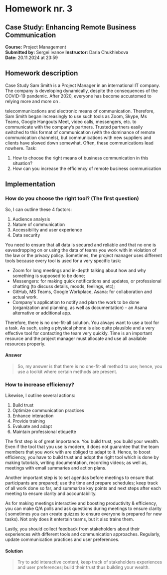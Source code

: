 # Homework nr. 3

## Case Study: Enhancing Remote Business Communication  

**Course:** Project Management  
**Submitted by:** Sergei Ivanov
**Instructor:** Daria Chukhlebova  
**Date:** 20.11.2024 at 23:59  

## Homework description

Case Study
Sam Smith is a Project Manager in an international IT company. The company is 
developing dynamically, despite the consequences of the COVID-19 pandemic. 
After 2020, everyone has become accustomed to relying more and more on .

telecommunications and electronic means of communication. Therefore, Sam Smith
began increasingly to use such tools as Zoom, Skype, Ms Teams, Google Hangouts 
Meet, video calls, messengers, etc. to communicate with the company’s partners. 
Trusted partners easily switched to this format of communication (with the 
dominance of remote communication channels), but communications with new 
suppliers and clients have slowed down somewhat. Often, these communications 
lead nowhere. 
Task:
1. How to choose the right means of business communication in this situation? 
2. How can you increase the efficiency of remote business communication

## Implementation

### How do you choose the right tool? (The first question)

So, I can outline these 4 factors:

1. Audience analysis
2. Nature of communication
3. Accessibility and user experience
4. Data security

You need to ensure that all data is secured and reliable and that no one is eavesdropping on or using the data of teams you work with in violation of the law or the privacy policy. 
Sometimes, the project manager uses different tools because every tool is used for a very specific task:

- Zoom for long meetings and in-depth talking about how and why something is supposed to be done;
- Messengers: for making quick notifications and updates, or professional chatting (to discuss details, moods, feelings, etc);
- GitHub, MS Teams, Google Workplace, Asana: for collaboration and actual work.
- Company's application to notify and plan the work to be done (organization and planning, as well as documentation) - an Asana alternative or additional app.

Therefore, there is no one-fit-all solution. You always want to use a tool for a task. As such, using a physical phone is also quite plausible and a very effective
tool for contacting the team very quickly. Time is an important resource and the project manager must allocate and use all available resources properly. 

#### Answer

> So, my answer is that there is no one-fit-all method to use; hence, you use a toolkit where certain methods are present.


### How to increase efficiency?

Likewise, I outline several actions:

1. Build trust
2. Optimize communication practices
3. Enhance interaction
4. Provide training
5. Evaluate and adapt
6. Maintain professional etiquette

The first step is of great importance. You build trust, you build your wealth. Even if the tool that you use is modern, it does not guarantee that
the team members that you work with are obliged to adapt to it. Hence, to boost efficiency, you have to build trust and adopt the right tool which 
is done by making tutorials, writing documentation, recording videos; as well as, meetings with email summaries and action plans.

Another important step is to set agendas before meetings to ensure that participants are prepared; use the time and prepare schedules; keep track of all
work done so far, and summarize key points and next steps after each meeting to ensure clarity and accountability.

As for making meetings interactive and boosting productivity & efficiency, you can make Q/A polls and ask questions during meetings to ensure clarity (
sometimes you can create quizzes to ensure everyone is prepared for new tasks). Not only does it entertain teams, but it also trains them.

Lastly, you should collect feedback from stakeholders about their experiences with different tools and communication approaches. Regularly, update communication
practices and user preferences.

#### Solution

> Try to add interactive content, keep track of stakeholders experiences and user preferences; build their trust thus building your wealth.
